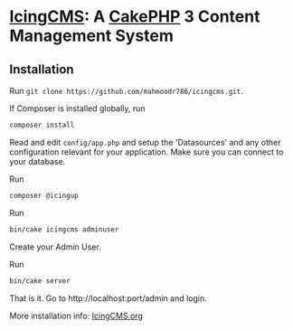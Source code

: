 # [IcingCMS](https://icingcms.org/): A [CakePHP](http://cakephp.org) 3 Content Management System


## Installation

 Run `git clone https://github.com/mahmoodr786/icingcms.git`.

If Composer is installed globally, run
```bash
composer install
```
Read and edit `config/app.php` and setup the 'Datasources' and any other
configuration relevant for your application. Make sure you can connect to your database.

Run 
```bash
composer @icingup
```

Run
```bash
bin/cake icingcms adminuser
```

Create your Admin User.

Run
```bash
bin/cake server
```

That is it. Go to http://localhost:port/admin and login.

More installation info: [IcingCMS.org](https://icingcms.org/)

